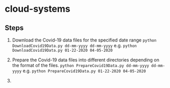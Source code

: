 # cloud-systems

## Steps

1. Download the Covid-19 data files for the specified date range
  `python DownloadCovid19Data.py dd-mm-yyyy dd-mm-yyyy`
  e.g. `python DownloadCovid19Data.py 01-22-2020 04-05-2020`

2. Prepare the Covid-19 data files into different directories depending on the format of the files.
  `python PrepareCovid19Data.py dd-mm-yyyy dd-mm-yyyy`
  e.g. `python PrepareCovid19Data.py 01-22-2020 04-05-2020`
  
3.
